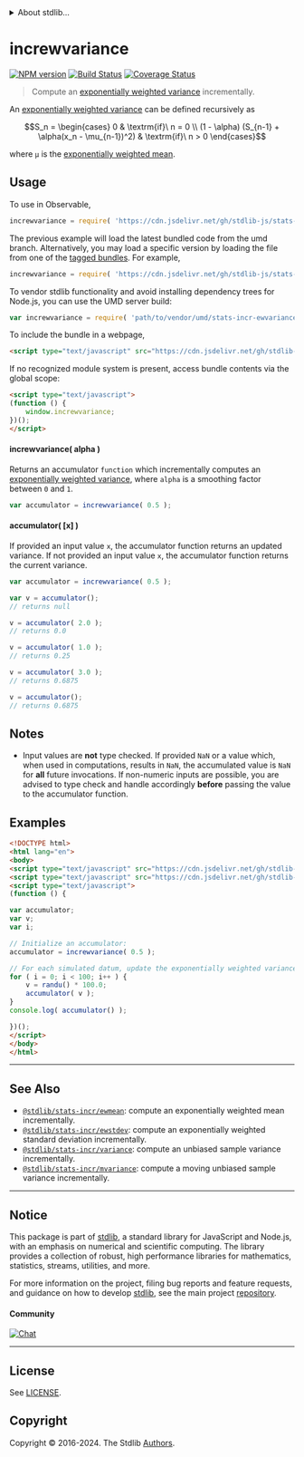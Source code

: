 <!--

@license Apache-2.0

Copyright (c) 2018 The Stdlib Authors.

Licensed under the Apache License, Version 2.0 (the "License");
you may not use this file except in compliance with the License.
You may obtain a copy of the License at

   http://www.apache.org/licenses/LICENSE-2.0

Unless required by applicable law or agreed to in writing, software
distributed under the License is distributed on an "AS IS" BASIS,
WITHOUT WARRANTIES OR CONDITIONS OF ANY KIND, either express or implied.
See the License for the specific language governing permissions and
limitations under the License.

-->


<details>
  <summary>
    About stdlib...
  </summary>
  <p>We believe in a future in which the web is a preferred environment for numerical computation. To help realize this future, we've built stdlib. stdlib is a standard library, with an emphasis on numerical and scientific computation, written in JavaScript (and C) for execution in browsers and in Node.js.</p>
  <p>The library is fully decomposable, being architected in such a way that you can swap out and mix and match APIs and functionality to cater to your exact preferences and use cases.</p>
  <p>When you use stdlib, you can be absolutely certain that you are using the most thorough, rigorous, well-written, studied, documented, tested, measured, and high-quality code out there.</p>
  <p>To join us in bringing numerical computing to the web, get started by checking us out on <a href="https://github.com/stdlib-js/stdlib">GitHub</a>, and please consider <a href="https://opencollective.com/stdlib">financially supporting stdlib</a>. We greatly appreciate your continued support!</p>
</details>

# increwvariance

[![NPM version][npm-image]][npm-url] [![Build Status][test-image]][test-url] [![Coverage Status][coverage-image]][coverage-url] <!-- [![dependencies][dependencies-image]][dependencies-url] -->

> Compute an [exponentially weighted variance][moving-average] incrementally.

<section class="intro">

An [exponentially weighted variance][moving-average] can be defined recursively as

<!-- <equation class="equation" label="eq:exponentially_weighted_variance" align="center" raw="S_n = \begin{cases} 0 & \textrm{if}\ n = 0 \\ (1 - \alpha) (S_{n-1} + \alpha(x_n - \mu_{n-1})^2) & \textrm{if}\ n > 0 \end{cases}" alt="Recursive definition for computing an exponentially weighted variance."> -->

```math
S_n = \begin{cases} 0 & \textrm{if}\ n = 0 \\ (1 - \alpha) (S_{n-1} + \alpha(x_n - \mu_{n-1})^2) & \textrm{if}\ n > 0 \end{cases}
```

<!-- <div class="equation" align="center" data-raw-text="S_n = \begin{cases} 0 &amp; \textrm{if}\ n = 0 \\ (1 - \alpha) (S_{n-1} + \alpha(x_n - \mu_{n-1})^2) &amp; \textrm{if}\ n &gt; 0 \end{cases}" data-equation="eq:exponentially_weighted_variance">
    <img src="https://cdn.jsdelivr.net/gh/stdlib-js/stdlib@12be48682a7c25918504f886cbb80051c6ec8240/lib/node_modules/@stdlib/stats/incr/ewvariance/docs/img/equation_exponentially_weighted_variance.svg" alt="Recursive definition for computing an exponentially weighted variance.">
    <br>
</div> -->

<!-- </equation> -->

where `μ` is the [exponentially weighted mean][@stdlib/stats/incr/ewmean].

</section>

<!-- /.intro -->



<section class="usage">

## Usage

To use in Observable,

```javascript
increwvariance = require( 'https://cdn.jsdelivr.net/gh/stdlib-js/stats-incr-ewvariance@umd/browser.js' )
```
The previous example will load the latest bundled code from the umd branch. Alternatively, you may load a specific version by loading the file from one of the [tagged bundles](https://github.com/stdlib-js/stats-incr-ewvariance/tags). For example,

```javascript
increwvariance = require( 'https://cdn.jsdelivr.net/gh/stdlib-js/stats-incr-ewvariance@v0.2.0-umd/browser.js' )
```

To vendor stdlib functionality and avoid installing dependency trees for Node.js, you can use the UMD server build:

```javascript
var increwvariance = require( 'path/to/vendor/umd/stats-incr-ewvariance/index.js' )
```

To include the bundle in a webpage,

```html
<script type="text/javascript" src="https://cdn.jsdelivr.net/gh/stdlib-js/stats-incr-ewvariance@umd/browser.js"></script>
```

If no recognized module system is present, access bundle contents via the global scope:

```html
<script type="text/javascript">
(function () {
    window.increwvariance;
})();
</script>
```

#### increwvariance( alpha )

Returns an accumulator `function` which incrementally computes an [exponentially weighted variance][moving-average], where `alpha` is a smoothing factor between `0` and `1`.

```javascript
var accumulator = increwvariance( 0.5 );
```

#### accumulator( \[x] )

If provided an input value `x`, the accumulator function returns an updated variance. If not provided an input value `x`, the accumulator function returns the current variance.

```javascript
var accumulator = increwvariance( 0.5 );

var v = accumulator();
// returns null

v = accumulator( 2.0 );
// returns 0.0

v = accumulator( 1.0 );
// returns 0.25

v = accumulator( 3.0 );
// returns 0.6875

v = accumulator();
// returns 0.6875
```

</section>

<!-- /.usage -->

<section class="notes">

## Notes

-   Input values are **not** type checked. If provided `NaN` or a value which, when used in computations, results in `NaN`, the accumulated value is `NaN` for **all** future invocations. If non-numeric inputs are possible, you are advised to type check and handle accordingly **before** passing the value to the accumulator function.

</section>

<!-- /.notes -->

<section class="examples">

## Examples

<!-- eslint no-undef: "error" -->

```html
<!DOCTYPE html>
<html lang="en">
<body>
<script type="text/javascript" src="https://cdn.jsdelivr.net/gh/stdlib-js/random-base-randu@umd/browser.js"></script>
<script type="text/javascript" src="https://cdn.jsdelivr.net/gh/stdlib-js/stats-incr-ewvariance@umd/browser.js"></script>
<script type="text/javascript">
(function () {

var accumulator;
var v;
var i;

// Initialize an accumulator:
accumulator = increwvariance( 0.5 );

// For each simulated datum, update the exponentially weighted variance...
for ( i = 0; i < 100; i++ ) {
    v = randu() * 100.0;
    accumulator( v );
}
console.log( accumulator() );

})();
</script>
</body>
</html>
```

</section>

<!-- /.examples -->

<!-- Section for related `stdlib` packages. Do not manually edit this section, as it is automatically populated. -->

<section class="related">

* * *

## See Also

-   <span class="package-name">[`@stdlib/stats-incr/ewmean`][@stdlib/stats/incr/ewmean]</span><span class="delimiter">: </span><span class="description">compute an exponentially weighted mean incrementally.</span>
-   <span class="package-name">[`@stdlib/stats-incr/ewstdev`][@stdlib/stats/incr/ewstdev]</span><span class="delimiter">: </span><span class="description">compute an exponentially weighted standard deviation incrementally.</span>
-   <span class="package-name">[`@stdlib/stats-incr/variance`][@stdlib/stats/incr/variance]</span><span class="delimiter">: </span><span class="description">compute an unbiased sample variance incrementally.</span>
-   <span class="package-name">[`@stdlib/stats-incr/mvariance`][@stdlib/stats/incr/mvariance]</span><span class="delimiter">: </span><span class="description">compute a moving unbiased sample variance incrementally.</span>

</section>

<!-- /.related -->

<!-- Section for all links. Make sure to keep an empty line after the `section` element and another before the `/section` close. -->


<section class="main-repo" >

* * *

## Notice

This package is part of [stdlib][stdlib], a standard library for JavaScript and Node.js, with an emphasis on numerical and scientific computing. The library provides a collection of robust, high performance libraries for mathematics, statistics, streams, utilities, and more.

For more information on the project, filing bug reports and feature requests, and guidance on how to develop [stdlib][stdlib], see the main project [repository][stdlib].

#### Community

[![Chat][chat-image]][chat-url]

---

## License

See [LICENSE][stdlib-license].


## Copyright

Copyright &copy; 2016-2024. The Stdlib [Authors][stdlib-authors].

</section>

<!-- /.stdlib -->

<!-- Section for all links. Make sure to keep an empty line after the `section` element and another before the `/section` close. -->

<section class="links">

[npm-image]: http://img.shields.io/npm/v/@stdlib/stats-incr-ewvariance.svg
[npm-url]: https://npmjs.org/package/@stdlib/stats-incr-ewvariance

[test-image]: https://github.com/stdlib-js/stats-incr-ewvariance/actions/workflows/test.yml/badge.svg?branch=v0.2.0
[test-url]: https://github.com/stdlib-js/stats-incr-ewvariance/actions/workflows/test.yml?query=branch:v0.2.0

[coverage-image]: https://img.shields.io/codecov/c/github/stdlib-js/stats-incr-ewvariance/main.svg
[coverage-url]: https://codecov.io/github/stdlib-js/stats-incr-ewvariance?branch=main

<!--

[dependencies-image]: https://img.shields.io/david/stdlib-js/stats-incr-ewvariance.svg
[dependencies-url]: https://david-dm.org/stdlib-js/stats-incr-ewvariance/main

-->

[chat-image]: https://img.shields.io/gitter/room/stdlib-js/stdlib.svg
[chat-url]: https://app.gitter.im/#/room/#stdlib-js_stdlib:gitter.im

[stdlib]: https://github.com/stdlib-js/stdlib

[stdlib-authors]: https://github.com/stdlib-js/stdlib/graphs/contributors

[umd]: https://github.com/umdjs/umd
[es-module]: https://developer.mozilla.org/en-US/docs/Web/JavaScript/Guide/Modules

[deno-url]: https://github.com/stdlib-js/stats-incr-ewvariance/tree/deno
[deno-readme]: https://github.com/stdlib-js/stats-incr-ewvariance/blob/deno/README.md
[umd-url]: https://github.com/stdlib-js/stats-incr-ewvariance/tree/umd
[umd-readme]: https://github.com/stdlib-js/stats-incr-ewvariance/blob/umd/README.md
[esm-url]: https://github.com/stdlib-js/stats-incr-ewvariance/tree/esm
[esm-readme]: https://github.com/stdlib-js/stats-incr-ewvariance/blob/esm/README.md
[branches-url]: https://github.com/stdlib-js/stats-incr-ewvariance/blob/main/branches.md

[stdlib-license]: https://raw.githubusercontent.com/stdlib-js/stats-incr-ewvariance/main/LICENSE

[moving-average]: https://en.wikipedia.org/wiki/Moving_average

<!-- <related-links> -->

[@stdlib/stats/incr/ewmean]: https://github.com/stdlib-js/stats-incr-ewmean/tree/umd

[@stdlib/stats/incr/ewstdev]: https://github.com/stdlib-js/stats-incr-ewstdev/tree/umd

[@stdlib/stats/incr/variance]: https://github.com/stdlib-js/stats-incr-variance/tree/umd

[@stdlib/stats/incr/mvariance]: https://github.com/stdlib-js/stats-incr-mvariance/tree/umd

<!-- </related-links> -->

</section>

<!-- /.links -->
